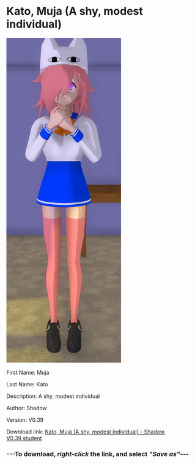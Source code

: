 # Kato, Muja (A shy, modest individual)

<img src = "https://raw.githubusercontent.com/Arbiter1223/Daigaku-Gurashi-Custom-Students/master/Students/Files/Kato%2C%20Muja%20(A%20shy%2C%20modest%20individual).png">

First Name: Muja

Last Name: Kato

Description: A shy, modest individual

Author: Shadow

Version: V0.39

Download link: <a href="https://raw.githubusercontent.com/Arbiter1223/Daigaku-Gurashi-Custom-Students/master/Students/Files/Kato%2C%20Muja%20(A%20shy%2C%20modest%20individual)%20-%20Shadow%2C%20V0.39.student">Kato, Muja (A shy, modest individual) - Shadow, V0.39.student</a>

### ---**To download, _right-click_ the link, and select _"Save as"_**---
